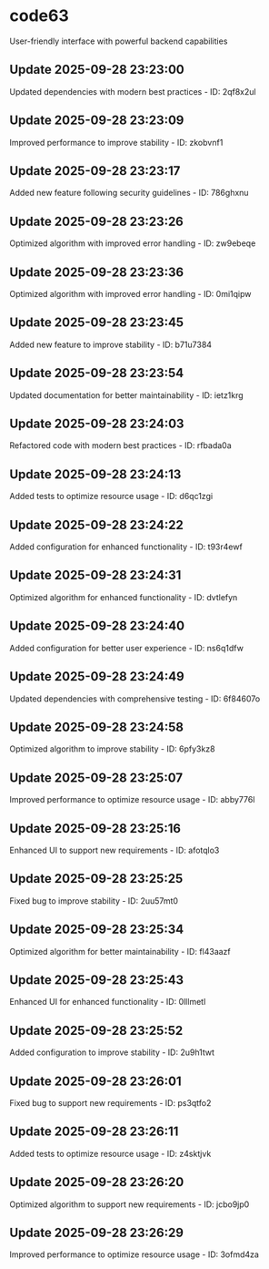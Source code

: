 # code63
User-friendly interface with powerful backend capabilities

## Update 2025-09-28 23:23:00
Updated dependencies with modern best practices - ID: 2qf8x2ul


## Update 2025-09-28 23:23:09
Improved performance to improve stability - ID: zkobvnf1


## Update 2025-09-28 23:23:17
Added new feature following security guidelines - ID: 786ghxnu


## Update 2025-09-28 23:23:26
Optimized algorithm with improved error handling - ID: zw9ebeqe


## Update 2025-09-28 23:23:36
Optimized algorithm with improved error handling - ID: 0mi1qipw


## Update 2025-09-28 23:23:45
Added new feature to improve stability - ID: b71u7384


## Update 2025-09-28 23:23:54
Updated documentation for better maintainability - ID: ietz1krg


## Update 2025-09-28 23:24:03
Refactored code with modern best practices - ID: rfbada0a


## Update 2025-09-28 23:24:13
Added tests to optimize resource usage - ID: d6qc1zgi


## Update 2025-09-28 23:24:22
Added configuration for enhanced functionality - ID: t93r4ewf


## Update 2025-09-28 23:24:31
Optimized algorithm for enhanced functionality - ID: dvtlefyn


## Update 2025-09-28 23:24:40
Added configuration for better user experience - ID: ns6q1dfw


## Update 2025-09-28 23:24:49
Updated dependencies with comprehensive testing - ID: 6f84607o


## Update 2025-09-28 23:24:58
Optimized algorithm to improve stability - ID: 6pfy3kz8


## Update 2025-09-28 23:25:07
Improved performance to optimize resource usage - ID: abby776l


## Update 2025-09-28 23:25:16
Enhanced UI to support new requirements - ID: afotqlo3


## Update 2025-09-28 23:25:25
Fixed bug to improve stability - ID: 2uu57mt0


## Update 2025-09-28 23:25:34
Optimized algorithm for better maintainability - ID: fl43aazf


## Update 2025-09-28 23:25:43
Enhanced UI for enhanced functionality - ID: 0lllmetl


## Update 2025-09-28 23:25:52
Added configuration to improve stability - ID: 2u9h1twt


## Update 2025-09-28 23:26:01
Fixed bug to support new requirements - ID: ps3qtfo2


## Update 2025-09-28 23:26:11
Added tests to optimize resource usage - ID: z4sktjvk


## Update 2025-09-28 23:26:20
Optimized algorithm to support new requirements - ID: jcbo9jp0


## Update 2025-09-28 23:26:29
Improved performance to optimize resource usage - ID: 3ofmd4za

